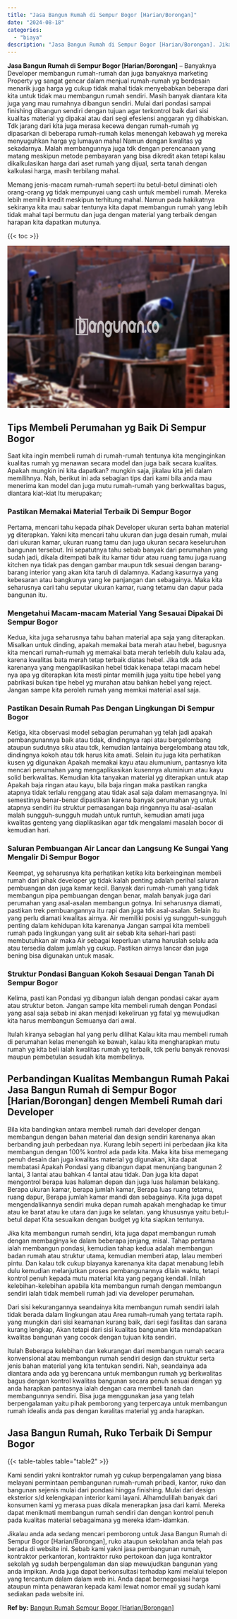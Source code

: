 ```yaml
---
title: "Jasa Bangun Rumah di Sempur Bogor [Harian/Borongan]"
date: "2024-08-18"
categories: 
  - "biaya"
description: "Jasa Bangun Rumah di Sempur Bogor [Harian/Borongan]. Jikalau anda ada sedang mencari pemborong untuk Jasa Bangun Rumah di Sempur Bogor [Harian/Borongan], r..."
---
```


**Jasa Bangun Rumah di Sempur Bogor \[Harian/Borongan\]** – Banyaknya Developer membangun rumah-rumah dan juga banyaknya marketing Property yg sangat gencar dalam menjual rumah-rumah yg berdesain menarik juga harga yg cukup tidak mahal tidak menyebabkan beberapa dari kita untuk tidak mau membangun rumah sendiri. Masih banyak diantara kita juga yang mau rumahnya dibangun sendiri. Mulai dari pondasi sampai finishing dibangun sendiri dengan tujuan agar terkontrol baik dari sisi kualitas material yg dipakai atau dari segi efesiensi anggaran yg dihabiskan. Tdk jarang dari kita juga merasa kecewa dengan rumah-rumah yg dipasarkan di beberapa rumah-rumah kelas menengah kebawah yg mereka menyuguhkan harga yg lumayan mahal Namun dengan kwalitas yg sekadarnya. Malah membangunnya juga tdk dengan perencanaan yang matang meskipun metode pembayaran yang bisa dikredit akan tetapi kalau dikalkulasikan harga dari aset rumah yang dijual, serta tanah dengan kalkulasi harga, masih terbilang mahal.

Memang jenis-macam rumah-rumah seperti itu betul-betul diminati oleh orang-orang yg tidak mempunyai uang cash untuk membeli rumah. Mereka lebih memilih kredit meskipun terhitung mahal. Namun pada hakikatnya sekiranya kita mau sabar tentunya kita dapat membangun rumah yang lebih tidak mahal tapi bermutu dan juga dengan material yang terbaik dengan harapan kita dapatkan mutunya.

{{< toc >}}

![Jasa Bangun Rumah di Sempur Bogor [Harian/Borongan]](/images/borong-bangunan-38.png)

## Tips Membeli Perumahan yg Baik Di Sempur Bogor

Saat kita ingin membeli rumah di rumah-rumah tentunya kita menginginkan kualitas rumah yg menawan secara model dan juga baik secara kualitas. Apakah mungkin ini kita dapatkan? mungkin saja, jikalau kita jeli dalam memilihnya. Nah, berikut ini ada sebagian tips dari kami bila anda mau menerima kan model dan juga mutu rumah-rumah yang berkwalitas bagus, diantara kiat-kiat Itu merupakan;

### Pastikan Memakai Material Terbaik Di Sempur Bogor

Pertama, mencari tahu kepada pihak Developer ukuran serta bahan material yg diterapkan. Yakni kita mencari tahu ukuran dan juga desain rumah, mulai dari ukuran kamar, ukuran ruang tamu dan juga ukuran secara keseluruhan bangunan tersebut. Ini sepatutnya tahu sebab banyak dari perumahan yang sudah jadi, dikala ditempati baik itu kamar tidur atau ruang tamu juga ruang kitchen nya tidak pas dengan gambar maupun tdk sesuai dengan barang-barang interior yang akan kita taruh di dalamnya. Kadang kasurnya yang kebesaran atau bangkunya yang ke panjangan dan sebagainya. Maka kita seharusnya cari tahu seputar ukuran kamar, ruang tetamu dan dapur pada bangunan itu.

### Mengetahui Macam-macam Material Yang Sesauai Dipakai Di Sempur Bogor

Kedua, kita juga seharusnya tahu bahan material apa saja yang diterapkan. Misalkan untuk dinding, apakah memakai bata merah atau hebel, bagusnya kita mencari rumah-rumah yg memakai bata merah terlebih dulu kalau ada, karena kwalitas bata merah tetap terbaik diatas hebel. Jika tdk ada karenanya yang mengaplikasikan hebel tidak kenapa tetapi macam hebel nya apa yg diterapkan kita mesti pintar memilih juga yaitu tipe hebel yang pabrikasi bukan tipe hebel yg murahan atau bahkan hebel yang reject. Jangan sampe kita peroleh rumah yang memkai material asal saja.

### Pastikan Desain Rumah Pas Dengan Lingkungan Di Sempur Bogor

Ketiga, kita observasi model sebagian perumahan yg telah jadi apakah pembangunannya baik atau tidak, dindingnya rapi atau bergelombang ataupun sudutnya siku atau tdk, kemudian lantainya bergelombang atau tdk, dindingnya kokoh atau tdk harus kita amati. Selain itu juga kita perhatikan kusen yg digunakan Apakah memakai kayu atau alumunium, pantasnya kita mencari perumahan yang mengaplikasikan kusennya aluminium atau kayu solid berkwalitas. Kemudian kita tanyakan material yg diterapkan untuk atap Apakah baja ringan atau kayu, bila baja ringan maka pastikan rangka atapnya tidak terlalu renggang atau tidak asal saja dalam memasangnya. Ini semestinya benar-benar dipastikan karena banyak perumahan yg untuk atapnya sendiri itu struktur pemasangan baja ringannya itu asal-asalan malah sungguh-sungguh mudah untuk runtuh, kemudian amati juga kwalitas genteng yang diaplikasikan agar tdk mengalami masalah bocor di kemudian hari.

### Saluran Pembuangan Air Lancar dan Langsung Ke Sungai Yang Mengalir Di Sempur Bogor

Keempat, yg seharusnya kita perhatikan ketika kita berkeinginan membeli rumah dari pihak developer yg tidak kalah penting adalah perihal saluran pembuangan dan juga kamar kecil. Banyak dari rumah-rumah yang tidak membangun pipa pembuangan dengan benar, malah banyak juga dari perumahan yang asal-asalan membangun gotnya. Ini seharusnya diamati, pastikan trek pembuangannya itu rapi dan juga tdk asal-asalan. Selain itu yang perlu diamati kwalitas airnya. Air memiliki posisi yg sungguh-sungguh penting dalam kehidupan kita karenanya Jangan sampai kita membeli rumah pada lingkungan yang sulit air sebab kita sehari-hari pasti membutuhkan air maka Air sebagai keperluan utama haruslah selalu ada atau tersedia dalam jumlah yg cukup. Pastikan airnya lancar dan juga bening bisa digunakan untuk masak.

### Struktur Pondasi Banguan Kokoh Sesauai Dengan Tanah Di Sempur Bogor

Kelima, pasti kan Pondasi yg dibangun ialah dengan pondasi cakar ayam atau struktur beton. Jangan sampe kita membeli rumah dengan Pondasi yang asal saja sebab ini akan menjadi kekeliruan yg fatal yg mewujudkan kita harus membangun Semuanya dari awal.

Itulah kiranya sebagian hal yang perlu dilihat Kalau kita mau membeli rumah di perumahan kelas menengah ke bawah, kalau kita mengharapkan mutu rumah yg kita beli ialah kwalitas rumah yg terbaik, tdk perlu banyak renovasi maupun pembetulan sesudah kita membelinya.

## Perbandingan Kualitas Membangun Rumah Pakai Jasa Bangun Rumah di Sempur Bogor \[Harian/Borongan\] dengen Membeli Rumah dari Developer

Bila kita bandingkan antara membeli rumah dari developer dengan membangun dengan bahan material dan design sendiri karenanya akan berbanding jauh perbedaan nya. Kurang lebih seperti ini perbedaan jika kita membangun dengan 100% kontrol ada pada kita. Maka kita bisa memegang penuh desain dan juga kwalitas material yg digunakan, kita dapat membatasi Apakah Pondasi yang dibangun dapat menunjang bangunan 2 lantai, 3 lantai atau bahkan 4 lantai atau tidak. Dan juga kita dapat mengontrol berapa luas halaman depan dan juga luas halaman belakang. Berapa ukuran kamar, berapa jumlah kamar, Berapa luas ruang tetamu, ruang dapur, Berapa jumlah kamar mandi dan sebagainya. Kita juga dapat mengendalikannya sendiri muka depan rumah apakah menghadap ke timur atau ke barat atau ke utara dan juga ke selatan. yang khususnya yaitu betul-betul dapat Kita sesuaikan dengan budget yg kita siapkan tentunya.

Jika kita membangun rumah sendiri, kita juga dapat membangun rumah dengan membaginya ke dalam beberapa jenjang, misal. Tahap pertama ialah membangun pondasi, kemudian tahap kedua adalah membangun badan rumah atau struktur utama, kemudian memberi atap, lalau memberi pintu. Dan kalau tdk cukup biayanya karenanya kita dapat menabung lebih dulu kemudian melanjutkan proses pembangunannya dilain waktu, tetapi kontrol penuh kepada mutu material kita yang pegang kendali. Inilah kelebihan-kelebihan apabila kita membangun rumah dengan membangun sendiri ialah tidak membeli rumah jadi via developer perumahan.

Dari sisi kekurangannya seandainya kita membangun rumah sendiri ialah tidak berada dalam lingkungan atau Area rumah-rumah yang tertata rapih. yang mungkin dari sisi keamanan kurang baik, dari segi fasilitas dan sarana kurang lengkap, Akan tetapi dari sisi kualitas bangunan kita mendapatkan kwalitas bangunan yang cocok dengan tujuan kita sendiri.

Itulah Beberapa kelebihan dan kekurangan dari membangun rumah secara konvensional atau membangun rumah sendiri design dan struktur serta jenis bahan material yang kita tentukan sendiri. Nah, seandainya ada diantara anda ada yg berencana untuk membangun rumah yg berkwalitas bagus dengan kontrol kwalitas bangunan secara penuh sesuai dengan yg anda harapkan pantasnya ialah dengan cara membeli tanah dan membangunnya sendiri. Bisa juga menggunakan jasa yang telah berpengalaman yaitu pihak pemborong yang terpercaya untuk membangun rumah idealis anda pas dengan kwalitas material yg anda harapkan.

## Jasa Bangun Rumah, Ruko Terbaik Di Sempur Bogor

{{< table-tables table="table2" >}}

Kami sendiri yakni kontraktor rumah yg cukup berpengalaman yang biasa melayani permintaan pembangunan rumah-rumah pribadi, kantor, ruko dan bangunan sejenis mulai dari pondasi hingga finishing. Mulai dari design eksterior s/d kelengkapan interior kami layani. Alhamdulillah banyak dari konsumen kami yg merasa puas dikala menerapkan jasa dari kami. Mereka dapat menikmati membangun rumah sendiri dan dengan kontrol penuh pada kualitas material sebagaimana yg mereka idam-idamkan.

Jikalau anda ada sedang mencari pemborong untuk Jasa Bangun Rumah di Sempur Bogor \[Harian/Borongan\], ruko ataupun sekolahan anda telah pas berada di website ini. Sebab kami yakni jasa pembangunan rumah, kontraktor perkantoran, kontraktor ruko pertokoan dan juga kontraktor sekolah yg sudah berpengalaman dan siap mewujudkan bangunan yang anda impikan. Anda juga dapat berkonsultasi terhadap kami melalui telepon yang tercantum dalam dalam web ini. Anda dapat bernegosiasi harga ataupun minta penawaran kepada kami lewat nomor email yg sudah kami sediakan pada website ini.

**Ref by:** [Bangun Rumah Sempur Bogor [Harian/Borongan]](https://id.wikipedia.org/wiki/Bangun)
